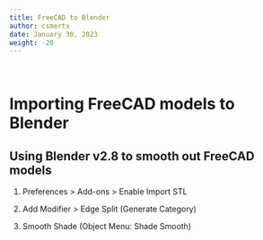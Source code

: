 ```yaml
---
title: FreeCAD to Blender
author: csmertx
date: January 30, 2023
weight: -20
---
```


<br />

# Importing FreeCAD models to Blender

## Using Blender v2.8 to smooth out FreeCAD models

1. Preferences > Add-ons > Enable Import STL

2. Add Modifier > Edge Split (Generate Category)

3. Smooth Shade (Object Menu: Shade Smooth)
